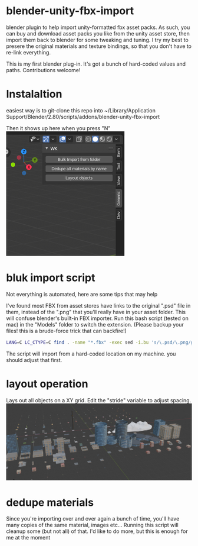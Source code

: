 # blender-unity-fbx-import
blender plugin to help import unity-formatted fbx asset packs. As such, you can buy and download asset packs you like from the unity asset store, then import them back to blender for some tweaking and tuning. I try my best to presere the original materials and texture bindings, so that you don't have to re-link everything.

This is my first blender plug-in. It's got a bunch of hard-coded values and paths. Contributions welcome!

# Instalaltion
easiest way is to git-clone this repo into ~/Library/Application Support/Blender/2.80/scripts/addons/blender-unity-fbx-import

Then it shows up here when you press "N"
![](docs/tools_panel.png)

# bluk import script
Not everything is automated, here are some tips that may help

I've found most FBX from asset stores have links to the original ".psd" file in them, instead of the ".png" that you'll really have in your asset folder. This will confuse blender's built-in FBX importer. Run this bash script (tested on mac) in the "Models" folder to switch the extension. (Please backup your files! this is a brude-force trick that can backfire!)

``` bash
LANG=C LC_CTYPE=C find . -name "*.fbx" -exec sed -i.bu 's/\.psd/\.png/g' {} \;
```

The script will import from a hard-coded location on my machine. you should adjust that first.

# layout operation

Lays out all objects on a XY grid. Edit the "stride" variable to adjust spacing. 
![](docs/layout.png)

# dedupe materials

Since you're importing over and over again a bunch of time, you'll have many copies of the same material, images etc...
Running this script will cleanup some (but not all) of that. I'd like to do more, but this is enough for me at the moment